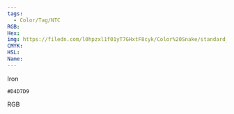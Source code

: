 ```yaml
---
tags:
  - Color/Tag/NTC
RGB:
Hex:
img: https://filedn.com/l0hpzxl1f01yT7GHxtF8cyk/Color%20Snake/standard_csv_to_svg/D4D7D9.svg
CMYK:
HSL:
Name:
---
```

Iron
```palette
#D4D7D9
```
RGB
